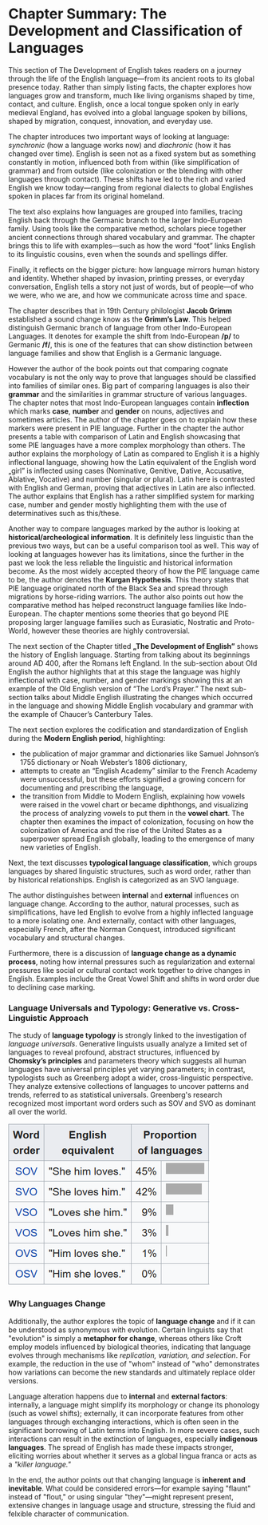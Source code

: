 # Chapter Summary: The Development and Classification of Languages

This section of The Development of English takes readers on a journey through the life of the English language—from its ancient roots to its global presence today. Rather than simply listing facts, the chapter explores how languages grow and transform, much like living organisms shaped by time, contact, and culture. English, once a local tongue spoken only in early medieval England, has evolved into a global language spoken by billions, shaped by migration, conquest, innovation, and everyday use.

The chapter introduces two important ways of looking at language: _synchronic_ (how a language works now) and _diachronic_ (how it has changed over time). English is seen not as a fixed system but as something constantly in motion, influenced both from within (like simplification of grammar) and from outside (like colonization or the blending with other languages through contact). These shifts have led to the rich and varied English we know today—ranging from regional dialects to global Englishes spoken in places far from its original homeland.

The text also explains how languages are grouped into families, tracing English back through the Germanic branch to the larger Indo-European family. Using tools like the comparative method, scholars piece together ancient connections through shared vocabulary and grammar. The chapter brings this to life with examples—such as how the word “foot” links English to its linguistic cousins, even when the sounds and spellings differ.

Finally, it reflects on the bigger picture: how language mirrors human history and identity. Whether shaped by invasion, printing presses, or everyday conversation, English tells a story not just of words, but of people—of who we were, who we are, and how we communicate across time and space.

The chapter describes that in 19th Century philologist **Jacob Grimm** established a sound change know as the **Grimm’s Law**. This helped distinguish Germanic branch of language from other Indo-European Languages. It denotes for example the shift from Indo-European **/p/** to Germanic **/f/**, this is one of the features that can show distinction between language families and show that English is a Germanic language. 

However the author of the book points out that comparing cognate vocabulary is not the only way to prove that languages should be classified into families of similar ones. Big part of comparing languages is also their **grammar** and the similarities in grammar structure of various languages. The chapter notes that most Indo-European languages contain **inflection** which marks **case**, **number** and **gender** on nouns, adjectives and sometimes articles. The author of the chapter goes on to explain how these markers were present in PIE language. Further in the chapter the author presents a table with comparison of Latin and English showcasing that some PIE languages have a more complex morphology than others. The author explains the morphology of Latin as compared to English it is a highly inflectional language, showing how the Latin equivalent of the English word „girl” is inflected using cases (Nominative, Genitive, Dative, Accusative, Ablative, Vocative) and number (singular or plural). Latin here is contrasted with English and German, proving that adjectives in Latin are also inflected. The author explains that English has a rather simplified system for marking case, number and gender mostly highlighting them with the use of determinatives such as this/these. 

Another way to compare languages marked by the author is looking at **historical/archeological information**. It is definitely less linguistic than the previous two ways, but can be a useful comparison tool as well.  This way of looking at languages however has its limitations, since the further in the past we look the less reliable the linguistic and historical information become. As the most widely accepted theory of how the PIE language came to be, the author denotes the **Kurgan Hypothesis**. This theory states that PIE language originated north of the Black Sea and spread through migrations by horse-riding warriors. The author also points out how the comparative  method has helped reconstruct language families like Indo-European. The chapter mentions some theories that go beyond PIE proposing larger language families such as Eurasiatic, Nostratic and Proto-World, however these theories are highly controversial. 

The next section of the Chapter titled **„The Development of English”** shows the history of English language. Starting from talking about its beginnings around AD 400, after the Romans left England. In the sub-section about Old English the author highlights that at this stage the language was highly inflectional with case, number, and gender markings showing this at an example of the Old English version of “The Lord’s Prayer.” The next sub-section talks about Middle English illustrating the changes which occurred in the language and showing Middle English vocabulary and grammar with the example of Chaucer’s Canterbury Tales. 

The next section explores the codification and standardization of English during the **Modern English period**, highlighting: 
* the publication of major grammar and dictionaries like Samuel Johnson’s 1755 dictionary or Noah Webster’s 1806 dictionary,
* attempts to create an “English Academy” similar to the French Academy were unsuccessful, but these efforts signified a growing concern for documenting and prescribing the language,
* the transition from Middle to Modern English, explaining how vowels were raised in the vowel chart or became diphthongs, and visualizing the process of analyzing vowels to put them in the **vowel chart**. 
The chapter then examines the impact of colonization, focusing on how the colonization of America and the rise of the United States as a superpower spread English globally, leading to the emergence of many new varieties of English.

Next, the text discusses **typological language classification**, which groups languages by shared linguistic structures, such as word order, rather than by historical relationships. English is categorized as an SVO language. 

The author distinguishes between **internal** and **external** influences on language change. According to the author, natural processes, such as simplifications, have led English to evolve from a highly inflected language to a more isolating one. And externally, contact with other languages, especially French, after the Norman Conquest, introduced significant vocabulary and structural changes.

Furthermore, there is a discussion of **language change as a dynamic process**, noting how internal pressures such as regularization and external pressures like social or cultural contact work together to drive changes in English. Examples include the Great Vowel Shift and shifts in word order due to declining case marking.

### Language Universals and Typology: Generative vs. Cross-Linguistic Approach

The study of **language typology** is strongly linked to the investigation of _language universals_. Generative linguists usually analyze a limited set of languages to reveal profound, abstract structures, influenced by **Chomsky’s principles** and parameters theory which suggests all human languages have universal principles yet varying parameters; in contrast, typologists such as Greenberg adopt a wider,
cross-linguistic perspective. They analyze extensive collections of languages to uncover patterns and trends, referred to as statistical universals. Greenberg's research recognized most important word orders such as SOV and SVO as dominant all over the world.

![Sentence Structures](obrazek.png)

### Why Languages Change

Additionally, the author explores the topic of **language change** and if it can be understood as synonymous with evolution. Certain linguists say that "evolution" is simply a **metaphor for change**, whereas others like Croft employ models influenced by biological theories, indicating that language evolves through mechanisms like _replication, variation, and selection_. For example, the reduction in the
use of "whom" instead of "who" demonstrates how variations can become the new standards and ultimately replace older versions.

Language alteration happens due to **internal** and **external factors**: internally, a language might simplify its morphology or change its phonology (such as vowel shifts); externally, it can incorporate features from other languages through exchanging interactions, which is often seen in the significant borrowing of Latin terms into English. In more severe cases, such interactions can result in the extinction of languages, especially **indigenous languages**. The spread of English has made these impacts stronger, eliciting worries about whether it serves as a global lingua franca or acts as a _"killer language."_

In the end, the author points out that changing language is **inherent and inevitable**. What could be considered errors—for example saying "flaunt" instead of "flout," or using singular "they"—might represent present, extensive changes in language usage and structure, stressing the fluid and felxible character of communication.